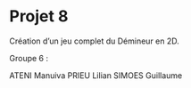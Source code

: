 # Projet 8

Création d’un jeu complet du Démineur en 2D.

Groupe 6 :

ATENI	Manuiva
PRIEU	Lilian
SIMOES	Guillaume
